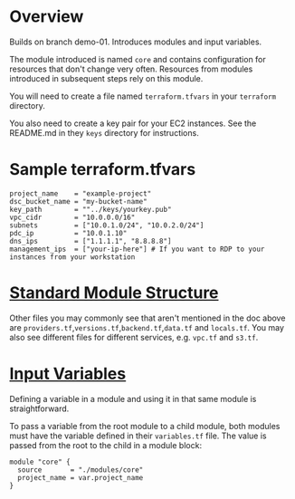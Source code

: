 # Overview

Builds on branch demo-01. Introduces modules and input variables.

The module introduced is named `core` and contains configuration for resources that don't change very often. Resources from modules introduced in subsequent steps rely on this module.

You will need to create a file named `terraform.tfvars` in your `terraform` directory.

You also need to create a key pair for your EC2 instances. See the README.md in they `keys` directory for instructions.

# Sample terraform.tfvars

```
project_name    = "example-project"
dsc_bucket_name = "my-bucket-name"
key_path        = ""../keys/yourkey.pub"
vpc_cidr        = "10.0.0.0/16"
subnets         = ["10.0.1.0/24", "10.0.2.0/24"]
pdc_ip          = "10.0.1.10"
dns_ips         = ["1.1.1.1", "8.8.8.8"]
management_ips  = ["your-ip-here"] # If you want to RDP to your instances from your workstation
```

# [Standard Module Structure](https://www.terraform.io/language/modules/develop/structure)

Other files you may commonly see that aren't mentioned in the doc above are `providers.tf`,`versions.tf`,`backend.tf`,`data.tf` and `locals.tf`. You may also see different files for different services, e.g. `vpc.tf` and `s3.tf`.

# [Input Variables](https://www.terraform.io/language/values/variables)

Defining a variable in a module and using it in that same module is straightforward.

To pass a variable from the root module to a child module, both modules must have the variable defined in their `variables.tf` file. The value is passed from the root to the child in a module block:

```
module "core" {
  source       = "./modules/core"
  project_name = var.project_name
}
```
